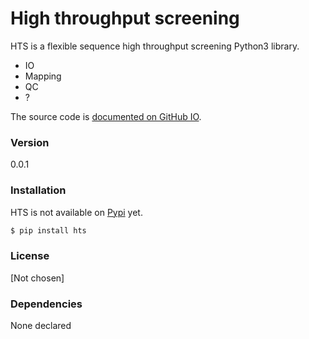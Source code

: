 # High throughput screening

HTS is a flexible sequence high throughput screening Python3 library.

  - IO
  - Mapping
  - QC
  - ?

The source code is [documented on GitHub IO].

### Version
0.0.1


### Installation

HTS is not available on [Pypi] yet.

```sh
$ pip install hts
```



### License

[Not chosen]


### Dependencies

None declared


[documented on GitHub IO]:http://elkeschaper.github.io/hts/
[Pypi]:https://pypi.python.org/pypi